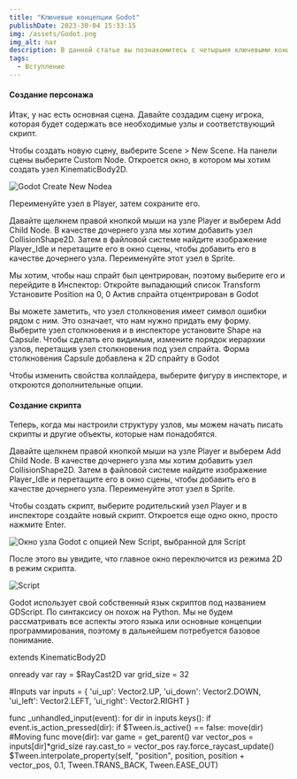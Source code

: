 ```yaml
---
title: "Ключевые концепции Godot"
publishDate: 2023-30-04 15:33:15
img: /assets/Godot.png
img_alt: пат
description: В данной статье вы познакомитесь с четырьмя ключевыми концепциями, которые необходимо понимать.
tags:
  - Вступление
---
```

#### Создание персонажа

Итак, у нас есть основная сцена. Давайте создадим сцену игрока, которая будет содержать все необходимые узлы и соответствующий скрипт.

Чтобы создать новую сцену, выберите Scene > New Scene. На панели сцены выберите Custom Node. Откроется окно, в котором мы хотим создать узел KinematicBody2D.

![Godot Create New Nodeа](/mazechanic/assets/kibo1.png)

Переименуйте узел в Player, затем сохраните его.

Давайте щелкнем правой кнопкой мыши на узле Player и выберем Add Child Node. В качестве дочернего узла мы хотим добавить узел CollisionShape2D. Затем в файловой системе найдите изображение Player_Idle и перетащите его в окно сцены, чтобы добавить его в качестве дочернего узла. Переименуйте этот узел в Sprite.

Мы хотим, чтобы наш спрайт был центрирован, поэтому выберите его и перейдите в Инспектор:
Откройте выпадающий список Transform
Установите Position на 0, 0
Актив спрайта отцентрирован в Godot

Вы можете заметить, что узел столкновения имеет символ ошибки рядом с ним. Это означает, что нам нужно придать ему форму. Выберите узел столкновения и в инспекторе установите Shape на Capsule. Чтобы сделать его видимым, измените порядок иерархии узлов, перетащив узел столкновения под узел спрайта.
Форма столкновения Capsule добавлена к 2D спрайту в Godot

Чтобы изменить свойства коллайдера, выберите фигуру в инспекторе, и откроются дополнительные опции.

#### Создание скрипта

Теперь, когда мы настроили структуру узлов, мы можем начать писать скрипты и другие объекты, которые нам понадобятся. 

Давайте щелкнем правой кнопкой мыши на узле Player и выберем Add Child Node. В качестве дочернего узла мы хотим добавить узел CollisionShape2D. Затем в файловой системе найдите изображение Player_Idle и перетащите его в окно сцены, чтобы добавить его в качестве дочернего узла. Переименуйте этот узел в Sprite.

Чтобы создать скрипт, выберите родительский узел Player и в инспекторе создайте новый скрипт. Откроется еще одно окно, просто нажмите Enter.

![Окно узла Godot с опцией New Script, выбранной для Script](/mazechanic/assets/scr.png)

После этого вы увидите, что главное окно переключится из режима 2D в режим скрипта.

![Script](/mazechanic/assets/script.png)

Godot использует свой собственный язык скриптов под названием GDScript. По синтаксису он похож на Python. Мы не будем рассматривать все аспекты этого языка или основные концепции программирования, поэтому в дальнейшем потребуется базовое понимание.

extends KinematicBody2D

onready var ray = $RayCast2D
var grid_size = 32

#Inputs
var inputs = {
  'ui_up': Vector2.UP,
  'ui_down': Vector2.DOWN,
  'ui_left': Vector2.LEFT,
  'ui_right': Vector2.RIGHT
}

func _unhandled_input(event):
  for dir in inputs.keys():
    if event.is_action_pressed(dir):
      if $Tween.is_active() == false:
        move(dir)
#Moving
func move(dir):
  var game = get_parent()
  var vector_pos = inputs[dir]*grid_size
  ray.cast_to = vector_pos
  ray.force_raycast_update()
  $Tween.interpolate_property(self, "position", position, 
  position + vector_pos, 0.1,
  Tween.TRANS_BACK, Tween.EASE_OUT)
